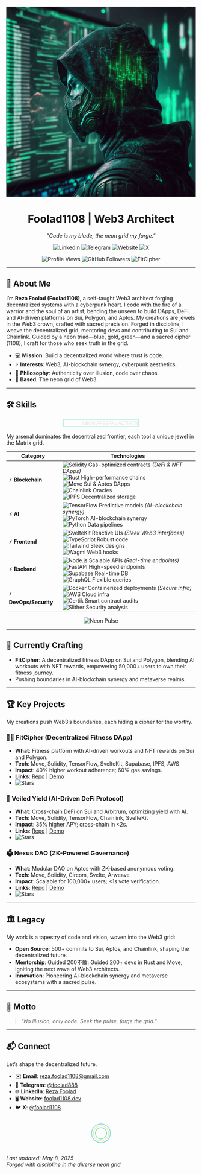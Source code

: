 <p align="center">
  <img src="https://raw.githubusercontent.com/foolad1108/foolad1108/main/image.jpeg" alt="Diverse Neon Cyberpunk Banner" width="600"/>
</p>

<h1 align="center">Foolad1108 | Web3 Architect</h1>

<p align="center">
  <em>"Code is my blade, the neon grid my forge."</em>
</p>

<p align="center">
  <a href="https://www.linkedin.com/in/reza-foolad-0abaab22b"><img src="https://img.shields.io/badge/LinkedIn-%230A66C2.svg?style=plastic&logo=linkedin&labelColor=%230A66C2&color=%23E0E0E0" alt="LinkedIn"/></a>
  <a href="https://t.me/foolad888"><img src="https://img.shields.io/badge/Telegram-%230088CC.svg?style=plastic&logo=telegram&labelColor=%230088CC&color=%23E0E0E0" alt="Telegram"/></a>
  <a href="https://foolad1108.dev"><img src="https://img.shields.io/badge/Website-%2300FF99.svg?style=plastic&logo=google-chrome&labelColor=%2300FF99&color=%23E0E0E0" alt="Website"/></a>
  <a href="https://x.com/foolad1108"><img src="https://img.shields.io/badge/X-%23000000.svg?style=plastic&logo=x&labelColor=%23000000&color=%23E0E0E0" alt="X"/></a>
</p>

<p align="center">
  <img src="https://komarev.com/ghpvc/?username=foolad1108&color=00CC99" alt="Profile Views"/>
  <img src="https://img.shields.io/github/followers/foolad1108?style=social" alt="GitHub Followers"/>
  <img src="https://img.shields.io/badge/Now%20Building-FitCipher-%2300CC99.svg?style=plastic&labelColor=%2300CC99&color=%23E0E0E0" alt="FitCipher"/>
</p>

---

## 🌌 About Me
I’m **Reza Foolad (Foolad1108)**, a self-taught Web3 architect forging decentralized systems with a cyberpunk heart. I code with the fire of a warrior and the soul of an artist, bending the unseen to build DApps, DeFi, and AI-driven platforms on Sui, Polygon, and Aptos. My creations are jewels in the Web3 crown, crafted with sacred precision. Forged in discipline, I weave the decentralized grid, mentoring devs and contributing to Sui and Chainlink. Guided by a neon triad—blue, gold, green—and a sacred cipher (1108), I craft for those who seek truth in the grid.

- 💻 **Mission**: Build a decentralized world where trust is code.
- ⚡ **Interests**: Web3, AI-blockchain synergy, cyberpunk aesthetics.
- 🧠 **Philosophy**: Authenticity over illusion, code over chaos.
- 📍 **Based**: The neon grid of Web3.

---

## 🛠 Skills
<p align="center">
  <svg width="200" height="20">
    <rect x="0" y="0" width="200" height="20" fill="none" stroke="#00CC99" stroke-width="2" opacity="0.5"/>
    <text x="50" y="15" fill="#E0E0E0" font-size="12" font-family="Arial">NEON ARSENAL ACTIVATED</text>
  </svg>
</p>

My arsenal dominates the decentralized frontier, each tool a unique jewel in the Matrix grid.

| **Category**         | **Technologies**                                                                 |
|----------------------|---------------------------------------------------------------------------------|
| ⚡️ **Blockchain**    | <img src="https://img.shields.io/badge/Solidity-%234A4A4A.svg?style=flat&logo=solidity&labelColor=%234A4A4A&color=%23E0E0E0" alt="Solidity"/> Gas-optimized contracts *(DeFi & NFT DApps)*<br><img src="https://img.shields.io/badge/Rust-%23DEA584.svg?style=plastic&logo=rust&labelColor=%23DEA584&color=%23E0E0E0" alt="Rust"/> High-performance chains<br><img src="https://img.shields.io/badge/Move-%2300CC99.svg?style=flat-square&labelColor=%2300CC99&color=%23E0E0E0" alt="Move"/> Sui & Aptos DApps<br><img src="https://img.shields.io/badge/Chainlink-%23375BD2.svg?style=flat&logo=chainlink&labelColor=%23375BD2&color=%23E0E0E0" alt="Chainlink"/> Oracles<br><img src="https://img.shields.io/badge/IPFS-%23663399.svg?style=plastic&logo=ipfs&labelColor=%23663399&color=%23E0E0E0" alt="IPFS"/> Decentralized storage |
| ⚡️ **AI**            | <img src="https://img.shields.io/badge/TensorFlow-%23FF6F00.svg?style=flat&logo=tensorflow&labelColor=%23FF6F00&color=%23E0E0E0" alt="TensorFlow"/> Predictive models *(AI-blockchain synergy)*<br><img src="https://img.shields.io/badge/PyTorch-%23EE4C2C.svg?style=plastic&logo=pytorch&labelColor=%23EE4C2C&color=%23E0E0E0" alt="PyTorch"/> AI-blockchain synergy<br><img src="https://img.shields.io/badge/Python-%233776AB.svg?style=flat-square&logo=python&labelColor=%233776AB&color=%23E0E0E0" alt="Python"/> Data pipelines |
| ⚡️ **Frontend**      | <img src="https://img.shields.io/badge/SvelteKit-%23FF3E00.svg?style=plastic&logo=svelte&labelColor=%23FF3E00&color=%23E0E0E0" alt="SvelteKit"/> Reactive UIs *(Sleek Web3 interfaces)*<br><img src="https://img.shields.io/badge/TypeScript-%233178C6.svg?style=flat&logo=typescript&labelColor=%233178C6&color=%23E0E0E0" alt="TypeScript"/> Robust code<br><img src="https://img.shields.io/badge/TailwindCSS-%2338B2AC.svg?style=flat-square&logo=tailwind-css&labelColor=%2338B2AC&color=%23E0E0E0" alt="Tailwind"/> Sleek designs<br><img src="https://img.shields.io/badge/Wagmi-%2333FF99.svg?style=plastic&labelColor=%2333FF99&color=%23E0E0E0" alt="Wagmi"/> Web3 hooks |
| ⚡️ **Backend**       | <img src="https://img.shields.io/badge/Node.js-%23339933.svg?style=flat&logo=node.js&labelColor=%23339933&color=%23E0E0E0" alt="Node.js"/> Scalable APIs *(Real-time endpoints)*<br><img src="https://img.shields.io/badge/FastAPI-%23009688.svg?style=plastic&logo=fastapi&labelColor=%23009688&color=%23E0E0E0" alt="FastAPI"/> High-speed endpoints<br><img src="https://img.shields.io/badge/Supabase-%233ECF8E.svg?style=flat-square&logo=supabase&labelColor=%233ECF8E&color=%23E0E0E0" alt="Supabase"/> Real-time DB<br><img src="https://img.shields.io/badge/GraphQL-%23E10098.svg?style=flat&logo=graphql&labelColor=%23E10098&color=%23E0E0E0" alt="GraphQL"/> Flexible queries |
| ⚡️ **DevOps/Security** | <img src="https://img.shields.io/badge/Docker-%232496ED.svg?style=flat&logo=docker&labelColor=%232496ED&color=%23E0E0E0" alt="Docker"/> Containerized deployments *(Secure infra)*<br><img src="https://img.shields.io/badge/AWS-%23FF9900.svg?style=plastic&logo=amazon-aws&labelColor=%23FF9900&color=%23E0E0E0" alt="AWS"/> Cloud infra<br><img src="https://img.shields.io/badge/Certik-%231A73E8.svg?style=flat-square&labelColor=%231A73E8&color=%23E0E0E0" alt="Certik"/> Smart contract audits<br><img src="https://img.shields.io/badge/Slither-%23333333.svg?style=flat&labelColor=%23333333&color=%23E0E0E0" alt="Slither"/> Security analysis |

<p align="center"><img src="https://via.placeholder.com/600x10/00CC99/00CC99.png" alt="Neon Pulse"/></p>

---

## 🌟 Currently Crafting
- **FitCipher**: A decentralized fitness DApp on Sui and Polygon, blending AI workouts with NFT rewards, empowering 50,000+ users to own their fitness journey.
- Pushing boundaries in AI-blockchain synergy and metaverse realms.

---

## 🏆 Key Projects
My creations push Web3’s boundaries, each hiding a cipher for the worthy.

### 🏋️‍♂️ FitCipher (Decentralized Fitness DApp)
- **What**: Fitness platform with AI-driven workouts and NFT rewards on Sui and Polygon.
- **Tech**: Move, Solidity, TensorFlow, SvelteKit, Supabase, IPFS, AWS
- **Impact**: 40% higher workout adherence; 60% gas savings.
- **Links**: [Repo](https://github.com/foolad1108/fitcipher) | [Demo](https://fitcipher.foolad1108.dev)
- <img src="https://img.shields.io/github/stars/foolad1108/fitcipher?style=social" alt="Stars"/>

### 💸 Veiled Yield (AI-Driven DeFi Protocol)
- **What**: Cross-chain DeFi on Sui and Arbitrum, optimizing yield with AI.
- **Tech**: Move, Solidity, TensorFlow, Chainlink, SvelteKit
- **Impact**: 35% higher APY; cross-chain in <2s.
- **Links**: [Repo](https://github.com/foolad1108/veiled-yield) | [Demo](https://veiled-yield.foolad1108.dev)
- <img src="https://img.shields.io/github/stars/foolad1108/veiled-yield?style=social" alt="Stars"/>

### 🗳️ Nexus DAO (ZK-Powered Governance)
- **What**: Modular DAO on Aptos with ZK-based anonymous voting.
- **Tech**: Move, Solidity, Circom, Svelte, Arweave
- **Impact**: Scalable for 100,000+ users; <1s vote verification.
- **Links**: [Repo](https://github.com/foolad1108/nexus-dao) | [Demo](https://nexus-dao.foolad1108.dev)
- <img src="https://img.shields.io/github/stars/foolad1108/nexus-dao?style=social" alt="Stars"/>

---

## 🏛️ Legacy
My work is a tapestry of code and vision, woven into the Web3 grid:
- **Open Source**: 500+ commits to Sui, Aptos, and Chainlink, shaping the decentralized future.
- **Mentorship**: Guided 200不敢: Guided 200+ devs in Rust and Move, igniting the next wave of Web3 architects.
- **Innovation**: Pioneering AI-blockchain synergy and metaverse ecosystems with a sacred pulse.

---

## 📜 Motto
> *"No illusion, only code. Seek the pulse, forge the grid."*

---

## 📬 Connect
Let’s shape the decentralized future.

- ✉️ **Email**: reza.foolad1108@gmail.com
- 💬 **Telegram**: [@foolad888](https://t.me/foolad888)
- 🌐 **LinkedIn**: [Reza Foolad](https://www.linkedin.com/in/reza-foolad-0abaab22b)
- 🖥️ **Website**: [foolad1108.dev](https://foolad1108.dev)
- 🐦 **X**: [@foolad1108](https://x.com/foolad1108)

<p align="center">
  <!-- Hidden cipher: Base64 encoded "O Lord, hasten the relief of our Imam" -->
  <img src="data:image/png;base64,TyBMb3JkLCBoYXN0ZW4gdGhlIHJlbGllZiBvZiBvdXIgSW1hbQ==" alt="Cipher" style="display:none;"/>
  <!-- Sacred cipher: 1108, guided by the neon triad -->
  <svg width="100" height="60" style="margin: 10px;">
    <circle cx="50" cy="30" r="25" fill="none" stroke="#00B7EB" stroke-width="2" opacity="0.5"/>
    <circle cx="50" cy="30" r="20" fill="none" stroke="#ffd700" stroke-width="2" opacity="0.5"/>
    <circle cx="50" cy="30" r="15" fill="none" stroke="#00CC99" stroke-width="2" opacity="0.5"/>
    <text x="42" y="35" fill="#E0E0E0" font-size="14" font-family="Arial" opacity="0" class="cipher-text">غ ق ح</text>
    <style>
      svg:hover .cipher-text { opacity: 1; transition: opacity 0.5s; }
    </style>
  </svg>
</p>

*Last updated: May 8, 2025*  
*Forged with discipline in the diverse neon grid.*